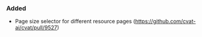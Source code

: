 ### Added

- Page size selector for different resource pages
  (<https://github.com/cvat-ai/cvat/pull/9527>)
